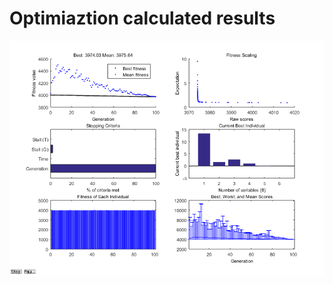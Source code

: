 # Optimiaztion calculated results

![calculated results](https://github.com/xijunke/HoverEnergyConsumptionOptimizations_WKP/blob/main/WingM5_4_10variable_Prescribed_Harmonic/calculated_results_20150620/calculated_results-Result.png)

